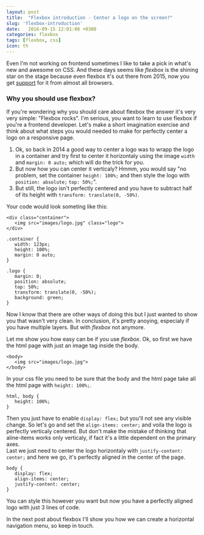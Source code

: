 ```yaml
---
layout: post
title:  "Flexbox introduction - Center a logo on the screen?"
slug: 'flexbox-introduction'
date:   2016-09-15 12:01:06 +0300
categories: flexbox
tags: [flexbox, css]
icon: th
---
```




Even I'm not working on frontend sometimes I like to take a pick in what's new and awesome on CSS.
And these days seems like *flexbox* is the shining star on the stage because even flexbox it's out there from 2015, now
you get [support](http://caniuse.com/#feat=flexbox) for it from almost all browsers.

### Why you should use flexbox?

If you're wondering why you should care about flexbox the answer it's very very simple: "Flexbox rocks".
I'm serious, you want to learn to use flexbox if you're a frontend developer. 
Let's make a short imagination exercise and think about what steps you would needed to make for perfectly center 
a logo on a responsive page.

1. Ok, so back in 2014 a good way to center a logo was to wrapp the logo in a container and try first to center it 
horizontaly using the image `width` and `margin: 0 auto;` which will do the trick for you. 
2. But now how you can center it verticaly? Hmmm, you would say "no problem, set the container `height: 100%;` and then style the 
logo with `position: absolute;` `top: 50%;`". 
3. But still, the logo isn't perfectly centered and you have to subtract half of its height with `transform: translate(0, -50%)`.

Your code would look someting like this:

```
<div class="container">
   <img src="images/logo.jpg" class="logo">
</div>
```


```
.container {
   width: 123px;
   height: 100%;
   margin: 0 auto;
}              

.logo {
   margin: 0;
   position: absolute;               
   top: 50%;                        
   transform: translate(0, -50%);
   background: green;
}

```
Now I know that there are other ways of doing this but I just wanted to show you that wasn't very clean.
In conclusion, it's pretty anoying, especialy if you have multiple layers. But with *flexbox* not anymore.

Let me show you how easy can be if you use *flexbox*.
Ok, so first we have the html page with just an image tag inside the body.

```
<body>   
   <img src="images/logo.jpg">
</body>
```

In your css file you need to be sure that the body and the html page take all the html page with `height: 100%;`.


```
html, body {
   height: 100%;
}
```

Then you just have to enable `display: flex;` but you'll not see any visible change.
So let's go and set the `align-items: center;` and voila the logo is perfectly verticaly centered. 
But don't make the mistake of thinking that aline-items works only verticaly, if fact it's a little dependent on the primary axes. <br>
Last we just need to center the logo horizontaly with `justify-content: center;` and here we go, it's perfectly aligned in the center of the page.

```
body {
   display: flex;
   align-items: center;
   justify-content: center;
}
```

You can style this however you want but now you have a perfectly aligned logo with just 3 lines of code.


In the next post about flexbox I'll show you how we can create a horizontal navigation menu, so keep in touch.

